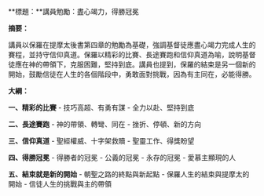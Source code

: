 **標題：**講員勉勵：盡心竭力，得勝冠冕

**摘要：**

講員以保羅在提摩太後書第四章的勉勵為基礎，強調基督徒應盡心竭力完成人生的賽程，並持守信仰真道。保羅以精彩的比賽、長途賽跑和信仰真道為喻，說明基督徒應在神的帶領下，克服困難，堅持到底。講員也提到，保羅的結束是另一個新的開始，鼓勵信徒在人生的各個階段中，勇敢面對挑戰，因為有主同在，必能得勝。

**大綱：**

**一、精彩的比賽**
    - 技巧高超、有勇有謀
    - 全力以赴、堅持到底

**二、長途賽跑**
    - 神的帶領、轉彎、同在
    - 挫折、停頓、新的方向

**三、信仰真道**
    - 聖經權威、十字架救贖
    - 聖靈工作、得獎盼望

**四、得勝冠冕**
    - 得勝者的冠冕
    - 公義的冠冕
    - 永存的冠冕
    - 愛慕主顯現的人

**五、結束就是新的開始**
    - 朝聖之路的終點與新起點
    - 保羅人生的結束與提摩太的開始
    - 信徒人生的挑戰與主的帶領